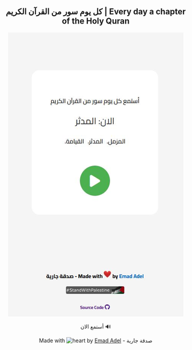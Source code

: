 
<h2 align="center">كل يوم سور من القرآن الكريم | Every day a chapter of the Holy Quran</h2>


<p>
  <p align="center">
    <img src="https://raw.githubusercontent.com/emadadel4/Soura/refs/heads/main/assets/images/demo.JPG" alt="ITT Demo" style="max-width: 100%;">
</p>
</p>

<div align="center">

<a href="https://emadadel4.github.io/Soura" target="_blink" style="text-decoration: none;">أستمع الان 🔊</a>

 <p class="footer-heart">
Made with <g-emoji class="g-emoji" alias="heart" fallback-src="https://github.githubassets.com/images/icons/emoji/unicode/2764.png">
<img class="emoji" alt="heart" height="20" width="20" src="https://github.githubassets.com/images/icons/emoji/unicode/2764.png"></g-emoji> by <a href="https://t.me/emadadel4">Emad Adel</a>
- صدقة جارية
</div>
